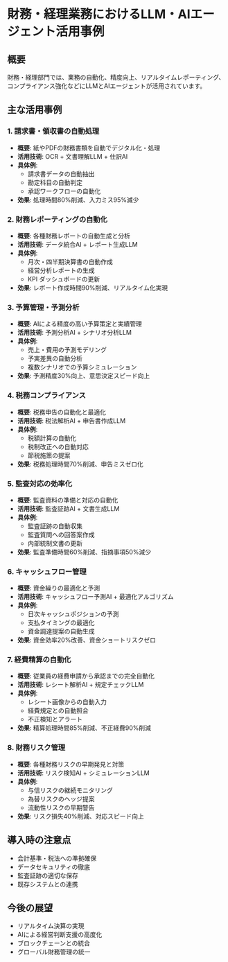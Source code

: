 # 財務・経理業務におけるLLM・AIエージェント活用事例

## 概要
財務・経理部門では、業務の自動化、精度向上、リアルタイムレポーティング、コンプライアンス強化などにLLMとAIエージェントが活用されています。

## 主な活用事例

### 1. 請求書・領収書の自動処理
- **概要**: 紙やPDFの財務書類を自動でデジタル化・処理
- **活用技術**: OCR + 文書理解LLM + 仕訳AI
- **具体例**:
  - 請求書データの自動抽出
  - 勘定科目の自動判定
  - 承認ワークフローの自動化
- **効果**: 処理時間80%削減、入力ミス95%減少

### 2. 財務レポーティングの自動化
- **概要**: 各種財務レポートの自動生成と分析
- **活用技術**: データ統合AI + レポート生成LLM
- **具体例**:
  - 月次・四半期決算書の自動作成
  - 経営分析レポートの生成
  - KPI ダッシュボードの更新
- **効果**: レポート作成時間90%削減、リアルタイム化実現

### 3. 予算管理・予測分析
- **概要**: AIによる精度の高い予算策定と実績管理
- **活用技術**: 予測分析AI + シナリオ分析LLM
- **具体例**:
  - 売上・費用の予測モデリング
  - 予実差異の自動分析
  - 複数シナリオでの予算シミュレーション
- **効果**: 予測精度30%向上、意思決定スピード向上

### 4. 税務コンプライアンス
- **概要**: 税務申告の自動化と最適化
- **活用技術**: 税法解析AI + 申告書作成LLM
- **具体例**:
  - 税額計算の自動化
  - 税制改正への自動対応
  - 節税施策の提案
- **効果**: 税務処理時間70%削減、申告ミスゼロ化

### 5. 監査対応の効率化
- **概要**: 監査資料の準備と対応の自動化
- **活用技術**: 監査証跡AI + 文書生成LLM
- **具体例**:
  - 監査証跡の自動収集
  - 監査質問への回答案作成
  - 内部統制文書の更新
- **効果**: 監査準備時間60%削減、指摘事項50%減少

### 6. キャッシュフロー管理
- **概要**: 資金繰りの最適化と予測
- **活用技術**: キャッシュフロー予測AI + 最適化アルゴリズム
- **具体例**:
  - 日次キャッシュポジションの予測
  - 支払タイミングの最適化
  - 資金調達提案の自動生成
- **効果**: 資金効率20%改善、資金ショートリスクゼロ

### 7. 経費精算の自動化
- **概要**: 従業員の経費申請から承認までの完全自動化
- **活用技術**: レシート解析AI + 規定チェックLLM
- **具体例**:
  - レシート画像からの自動入力
  - 経費規定との自動照合
  - 不正検知とアラート
- **効果**: 精算処理時間85%削減、不正経費90%削減

### 8. 財務リスク管理
- **概要**: 各種財務リスクの早期発見と対策
- **活用技術**: リスク検知AI + シミュレーションLLM
- **具体例**:
  - 与信リスクの継続モニタリング
  - 為替リスクのヘッジ提案
  - 流動性リスクの早期警告
- **効果**: リスク損失40%削減、対応スピード向上

## 導入時の注意点
- 会計基準・税法への準拠確保
- データセキュリティの徹底
- 監査証跡の適切な保存
- 既存システムとの連携

## 今後の展望
- リアルタイム決算の実現
- AIによる経営判断支援の高度化
- ブロックチェーンとの統合
- グローバル財務管理の統一